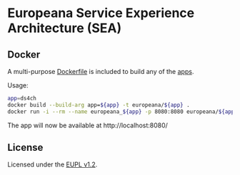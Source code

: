 # Europeana Service Experience Architecture (SEA)

## Docker

A multi-purpose [Dockerfile](./Dockerfile) is included to build any of the
[apps](./packages/apps/).

Usage:

```sh
app=ds4ch
docker build --build-arg app=${app} -t europeana/${app} .
docker run -i --rm --name europeana_${app} -p 8080:8080 europeana/${app}
```

The app will now be available at http://localhost:8080/

## License

Licensed under the [EUPL v1.2](./LICENSE.md).
